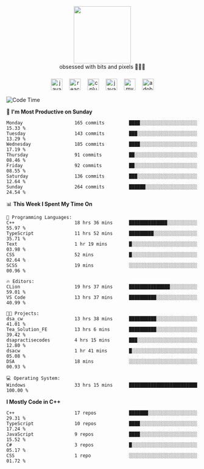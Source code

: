 


  <div align="center">
    
   <img src = "https://i.postimg.cc/W1R4TF4j/d6kpuve-c97567cf-518b-4b86-a271-5c89d88d22f7.gif"  width=150px height=150px />
 </div>

<div align="center">
  obsessed with bits and pixels 🧑‍💻🎨
</div>

  ###
<div align="center">
 <img src="https://cdn.jsdelivr.net/gh/devicons/devicon/icons/javascript/javascript-original.svg" height="30" alt="javascript logo"  />
  <img width="10" />
  <img src="https://cdn.jsdelivr.net/gh/devicons/devicon/icons/react/react-original.svg" height="30" alt="react logo"  />
  <img width="10" />
   <!--<img src="https://cdn.jsdelivr.net/gh/devicons/devicon/icons/nodejs/nodejs-original.svg" height="30" alt="nodejs logo"  />
  <img width="10" />
 <img src="https://cdn.jsdelivr.net/gh/devicons/devicon/icons/flutter/flutter-original.svg" height="30" alt="flutter logo"  />
 <img width="10" />-->
  <img src="https://cdn.jsdelivr.net/gh/devicons/devicon/icons/cplusplus/cplusplus-original.svg" height="30" alt="cpluplus logo"  />
  <img width="10" />
  <img src="https://cdn.jsdelivr.net/gh/devicons/devicon/icons/java/java-original.svg" height="30" alt="java logo"  />
  <img width="10" />
  <img src="https://skillicons.dev/icons?i=mysql" height="30" alt="mysql logo"  />
  <img width="10" />
  <img src="https://skillicons.dev/icons?i=pr" height="30" alt="adobepremierepro logo"  />
</div>

<!--START_SECTION:waka-->
![Code Time](http://img.shields.io/badge/Code%20Time-1%2C133%20hrs%206%20mins-blue)

📅 **I'm Most Productive on Sunday** 

```text
Monday                   165 commits         ████░░░░░░░░░░░░░░░░░░░░░   15.33 % 
Tuesday                  143 commits         ███░░░░░░░░░░░░░░░░░░░░░░   13.29 % 
Wednesday                185 commits         ████░░░░░░░░░░░░░░░░░░░░░   17.19 % 
Thursday                 91 commits          ██░░░░░░░░░░░░░░░░░░░░░░░   08.46 % 
Friday                   92 commits          ██░░░░░░░░░░░░░░░░░░░░░░░   08.55 % 
Saturday                 136 commits         ███░░░░░░░░░░░░░░░░░░░░░░   12.64 % 
Sunday                   264 commits         ██████░░░░░░░░░░░░░░░░░░░   24.54 % 
```


📊 **This Week I Spent My Time On** 

```text
💬 Programming Languages: 
C++                      18 hrs 36 mins      ██████████████░░░░░░░░░░░   55.97 % 
TypeScript               11 hrs 52 mins      █████████░░░░░░░░░░░░░░░░   35.71 % 
Text                     1 hr 19 mins        █░░░░░░░░░░░░░░░░░░░░░░░░   03.98 % 
CSS                      52 mins             █░░░░░░░░░░░░░░░░░░░░░░░░   02.64 % 
SCSS                     19 mins             ░░░░░░░░░░░░░░░░░░░░░░░░░   00.96 % 

🔥 Editors: 
CLion                    19 hrs 37 mins      ███████████████░░░░░░░░░░   59.01 % 
VS Code                  13 hrs 37 mins      ██████████░░░░░░░░░░░░░░░   40.99 % 

🐱‍💻 Projects: 
dsa_cw                   13 hrs 38 mins      ██████████░░░░░░░░░░░░░░░   41.01 % 
Tea_Solution_FE          13 hrs 6 mins       ██████████░░░░░░░░░░░░░░░   39.42 % 
dsapractisecodes         4 hrs 15 mins       ███░░░░░░░░░░░░░░░░░░░░░░   12.80 % 
dsacw                    1 hr 41 mins        █░░░░░░░░░░░░░░░░░░░░░░░░   05.08 % 
DSA                      18 mins             ░░░░░░░░░░░░░░░░░░░░░░░░░   00.93 % 

💻 Operating System: 
Windows                  33 hrs 15 mins      █████████████████████████   100.00 % 
```

**I Mostly Code in C++** 

```text
C++                      17 repos            ███████░░░░░░░░░░░░░░░░░░   29.31 % 
TypeScript               10 repos            ████░░░░░░░░░░░░░░░░░░░░░   17.24 % 
JavaScript               9 repos             ████░░░░░░░░░░░░░░░░░░░░░   15.52 % 
C#                       3 repos             █░░░░░░░░░░░░░░░░░░░░░░░░   05.17 % 
CSS                      1 repo              ░░░░░░░░░░░░░░░░░░░░░░░░░   01.72 % 
```




<!--END_SECTION:waka-->
